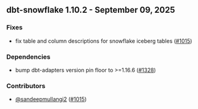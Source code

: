 ## dbt-snowflake 1.10.2 - September 09, 2025

### Fixes

- fix table and column descriptions for snowflake iceberg tables ([#1015](https://github.com/dbt-labs/dbt-adapters/issues/1015))

### Dependencies

- bump dbt-adapters version pin floor to >=1.16.6  ([#1328](https://github.com/dbt-labs/dbt-adapters/pull/1328))

### Contributors
- [@sandeepmullangi2](https://github.com/sandeepmullangi2) ([#1015](https://github.com/dbt-labs/dbt-adapters/issues/1015))
